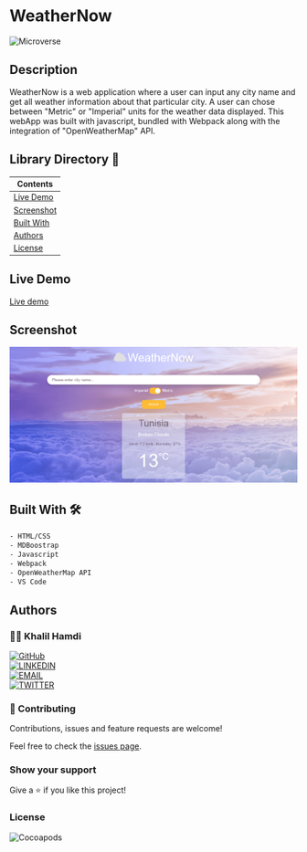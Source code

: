 # WeatherNow

![Microverse](https://img.shields.io/badge/-Microverse-6F23FF?style=for-the-badge)

## Description

WeatherNow is a web application where a user can input any city name and get all weather information about that particular city. A user can chose between "Metric" or "Imperial" units for the weather data displayed. This webApp was built with javascript, bundled with Webpack along with the integration of "OpenWeatherMap" API.

## Library Directory 📙

| Contents                    |
| --------------------------- |
| [Live Demo](#live-demo)     |
| [Screenshot](#screenshot)   |
| [Built With](#built-with-🛠) |
| [Authors](#authors)         |
| [License](#license)         |

## Live Demo

[Live demo](https://khalilhamdii.github.io/Weather_now/)

## Screenshot

![img](./img/weather_now.png)

## Built With 🛠

```
- HTML/CSS
- MDBoostrap
- Javascript
- Webpack
- OpenWeatherMap API
- VS Code
```

## Authors

### 👨‍💻 Khalil Hamdi

[![GitHub](https://img.shields.io/badge/-GitHub-000?style=for-the-badge&logo=GitHub&logoColor=white)](https://github.com/khalilhamdii) <br>
[![LINKEDIN](https://img.shields.io/badge/-LINKEDIN-0077B5?style=for-the-badge&logo=Linkedin&logoColor=white)](https://www.linkedin.com/in/khalilhamdi/) <br>
[![EMAIL](https://img.shields.io/badge/-EMAIL-D14836?style=for-the-badge&logo=Mail.Ru&logoColor=white)](mailto:khaalil.hamdi@gmail.com) <br>
[![TWITTER](https://img.shields.io/badge/-TWITTER-1DA1F2?style=for-the-badge&logo=Twitter&logoColor=white)](https://twitter.com/Khalilhamdiii)

### 🤝 Contributing

Contributions, issues and feature requests are welcome!

Feel free to check the [issues page](https://github.com/NtwaliHeritier/js-library).

### Show your support

Give a ⭐️ if you like this project!

### License

![Cocoapods](https://img.shields.io/cocoapods/l/AFNetworking?color=red&style=for-the-badge)
